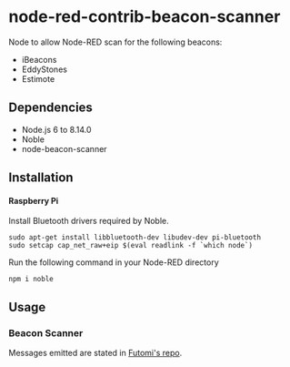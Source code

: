 # node-red-contrib-beacon-scanner

Node to allow Node-RED scan for the following beacons:
- iBeacons
- EddyStones
- Estimote

Dependencies 
-------
- Node.js 6 to 8.14.0
- Noble
- node-beacon-scanner

Installation
-------

#### Raspberry Pi

Install Bluetooth drivers required by Noble.

    sudo apt-get install libbluetooth-dev libudev-dev pi-bluetooth
    sudo setcap cap_net_raw+eip $(eval readlink -f `which node`)

Run the following command in your Node-RED directory
	
    npm i noble

Usage
-----

### Beacon Scanner

Messages emitted are stated in [Futomi's repo](https://github.com/futomi/node-beacon-scanner#beaconscanneradvertisement-object).